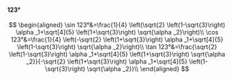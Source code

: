 #### 123°

$$
\begin{aligned}
\sin 123°&=\frac{1}{4} \left(\sqrt{2} \left(1-\sqrt{3}\right) \alpha _1+\sqrt[4]{5} \left(1+\sqrt{3}\right) \sqrt{\alpha _2}\right)\\
\cos 123°&=\frac{1}{4} \left(-\sqrt{2} \left(1+\sqrt{3}\right) \alpha _1+\sqrt[4]{5} \left(1-\sqrt{3}\right) \sqrt{\alpha _2}\right)\\
\tan 123°&=\frac{\sqrt{2} \left(1-\sqrt{3}\right) \alpha _1+\sqrt[4]{5} \left(1+\sqrt{3}\right) \sqrt{\alpha _2}}{-\sqrt{2} \left(1+\sqrt{3}\right) \alpha _1+\sqrt[4]{5}
\left(1-\sqrt{3}\right) \sqrt{\alpha _2}}\\
\end{aligned}
$$

